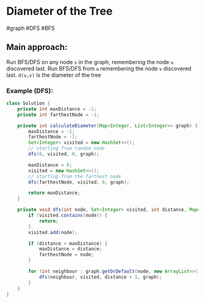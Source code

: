 # Diameter of the Tree

#graph #DFS #BFS

## Main approach:
Run BFS/DFS on any node `s` in the graph, remembering the node `u` discovered last.
Run BFS/DFS from `u` remembering the node `v` discovered last.
`d(u,v)` is the diameter of the tree

### Example (DFS):
```java
class Solution {
    private int maxDistance = -1;
    private int farthestNode = -1;

    private int calculateDiameter(Map<Integer, List<Integer>> graph) {
        maxDistance = -1;
        farthestNode = -1;
        Set<Integer> visited = new HashSet<>();
        // starting from random node
        dfs(0, visited, 0, graph);

        maxDistance = 0;
        visited = new HashSet<>();
        // starting from the farthest node
        dfs(farthestNode, visited, 0, graph);

        return maxDistance;
    }

    private void dfs(int node, Set<Integer> visited, int distance, Map<Integer, List<Integer>> graph) {
        if (visited.contains(node)) {
            return;
        }
        visited.add(node);

        if (distance > maxDistance) {
            maxDistance = distance;
            farthestNode = node;
        }

        for (int neighbour : graph.getOrDefault(node, new ArrayList<>())) {
            dfs(neighbour, visited, distance + 1, graph);
        }
    }
}
```